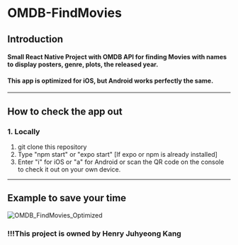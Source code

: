 # OMDB-FindMovies


## Introduction  
#### Small React Native Project with OMDB API for finding Movies with names to display posters, genre, plots, the released year.  
#### This app is optimized for iOS, but Android works perfectly the same.
----  
## How to check the app out

### 1. Locally  
1. git clone this repository
2. Type "npm start" or "expo start" [If expo or npm is already installed]
3. Enter "i" for iOS or "a" for Android or scan the QR code on the console to check it out on your own device.

-----
## Example to save your time

![OMDB_FindMovies_Optimized](https://user-images.githubusercontent.com/94532638/163630076-208ed8fd-46a7-4f07-b7bc-b2030053263b.gif)



### !!!This project is owned by Henry Juhyeong Kang
